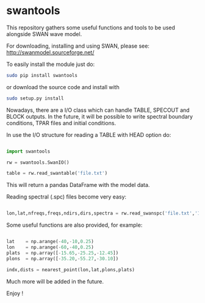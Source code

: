 # swantools

This repository gathers some useful functions and tools to be used alongside SWAN wave model.

For downloading, installing  and using SWAN, please see: http://swanmodel.sourceforge.net/

To easily install the module just do:

```bash
sudo pip install swantools
```

or download the source code and install with

```bash
sudo setup.py install
```

Nowadays, there are a I/O class which can handle TABLE, SPECOUT and BLOCK outputs. In the future, it will be possible to write spectral boundary conditions, TPAR files and initial conditions.

In use the I/O structure for reading a TABLE with HEAD option do:

```python

import swantools

rw = swantools.SwanIO()

table = rw.read_swantable('file.txt')
```
This will return a pandas DataFrame with the model data.

Reading spectral (.spc) files become very easy:

```python

lon,lat,nfreqs,freqs,ndirs,dirs,spectra = rw.read_swanspc('file.txt','19990101.00000')
```

Some useful functions are also provided, for example:

```python

lat    = np.arange(-40,-10,0.25)
lon    = np.arange(-60,-40,0.25)
plats  = np.array([-15.65,-25.25,-12.45])
plons  = np.array([-35.20,-55.27,-30.10])

indx,dists = nearest_point(lon,lat,plons,plats)
```

Much more will be added in the future.

Enjoy !
